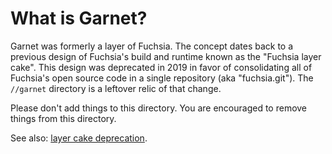 # What is Garnet?

Garnet was formerly a layer of Fuchsia. The concept dates back to a previous
design of Fuchsia's build and runtime known as the "Fuchsia layer cake". This
design was deprecated in 2019 in favor of consolidating all of Fuchsia's open
source code in a single repository (aka "fuchsia.git"). The `//garnet` directory
is a leftover relic of that change.

Please don't add things to this directory.
You are encouraged to remove things from this directory.

See also: [layer cake deprecation][open-project].

[open-project]: /docs/contribute/open_projects/srcs/layer_cake_deprecation.md
